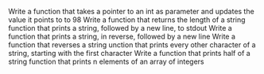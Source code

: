 Write a function that takes a pointer to an int as parameter and updates the value it points to to 98
Write a function that returns the length of a string
function that prints a string, followed by a new line, to stdout
Write a function that prints a string, in reverse, followed by a new line
Write a function that reverses a string
unction that prints every other character of a string, starting with the first character
Write a function that prints half of a string
 function that prints n elements of an array of integers
